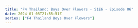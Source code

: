 ```yaml
---
title: "F4 Thailand: Boys Over Flowers - S1E6 - Episode 06"
date: 2024-01-05T21:55:51Z
series: ["F4 Thailand Boys Over Flowers"]
---
```



<mux-player stream-type="on-demand"
  src="https://kp3d-my.sharepoint.com/personal/ryoo_kp3d_onmicrosoft_com/_layouts/15/download.aspx?share=ETnXXEkvmjFKls8IIBSEVeIB7ad1PER4GLUg8A7mTRNMsg" prefer-playback="mse" controls>
  </mux-player>
  
  
  <script src="https://cdn.jsdelivr.net/npm/@mux/mux-player"></script>
  
 <script type="application/ld+json">
 {
  "@context": "https://schema.org/",
  "@type": "VideoObject",
  "name": "F4 Thailand: Boys Over Flowers - S1E6 - Episode 06",
  "contentUrl": "https://stream.mux.com/lxESFWKXXkHkT55WZgSVit76VbyznzHIbJfJcrtYnck.m3u8",
  "thumbnailUrl": "https://www.themoviedb.org/t/p/original/zwsJRRmVozVZ1tDs8buIs97pCqm.jpg?width=314&fit_mode=preserve&time=25",
  "uploadDate": "2023-12-24T12:20:15Z",
}

</script>
